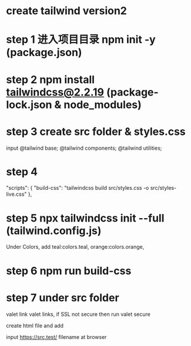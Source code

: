 # create tailwind version2

# step 1 进入项目目录 npm init -y (package.json)

# step 2 npm install tailwindcss@2.2.19 (package-lock.json & node_modules)

# step 3 create src folder & styles.css  

input
@tailwind base;
@tailwind components;
@tailwind utilities;


# step 4 

"scripts": {
    "build-css": "tailwindcss build src/styles.css -o src/styles-live.css"
  },

# step 5 npx tailwindcss init --full (tailwind.config.js)

Under Colors, add 
teal:colors.teal,
orange:colors.orange,

# step 6 npm run build-css

# step 7 under src folder 

valet link
valet links, if SSL not secure then run  valet secure

create html file and add <link rel="stylesheet" href="styles-live.css">

input https://src.test/ filename  at browser









